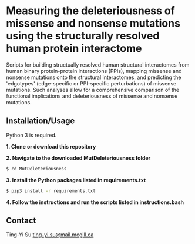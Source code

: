 # Measuring the deleteriousness of missense and nonsense mutations using the structurally resolved human protein interactome

Scripts for building structually resolved human structural interactomes from human binary protein-protein interactions (PPIs), mapping missense and nonsense mutations onto the structural interactomes, and predicting the 'edgotypes' (edge-specific or PPI-specific perturbations) of missense mutations. Such analyses allow for a comprehensive comparison of the functional implications and deleteriousness of missense and nonsense mutations.

## Installation/Usage

Python 3 is required.

**1. Clone or download this repository**

**2. Navigate to the downloaded MutDeleteriousness folder**

```bash
$ cd MutDeleteriousness
```

**3. Install the Python packages listed in requirements.txt**

```bash
$ pip3 install -r requirements.txt
```

**4. Follow the instructions and run the scripts listed in instructions.bash**

## Contact

Ting-Yi Su ting-yi.su@mail.mcgill.ca
